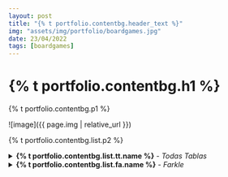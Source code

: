 ```yaml
---
layout: post
title: "{% t portfolio.contentbg.header_text %}"
img: "assets/img/portfolio/boardgames.jpg"
date: 23/04/2022
tags: [boardgames]
---
```

<h1>{% t portfolio.contentbg.h1 %}</h1>
<p>{% t portfolio.contentbg.p1 %}</p>

![image]({{ page.img | relative_url }})

<p>{% t portfolio.contentbg.list.p2 %}</p>

<details>
    <summary><strong>{% t portfolio.contentbg.list.tt.name %}</strong> - <em>Todas Tablas</em></summary>
    {% t portfolio.contentbg.list.tt.desc1 %}
    {% t portfolio.contentbg.list.tt.desc2 %}
    {% t portfolio.contentbg.list.tt.desc3 %}
</details>

<details>
    <summary><strong>{% t portfolio.contentbg.list.fa.name %}</strong> - <em>Farkle</em></summary>
    {% t portfolio.contentbg.list.fa.desc1 %}
    {% t portfolio.contentbg.list.fa.desc2 %}
    {% t portfolio.contentbg.list.fa.desc3 %}
</details>